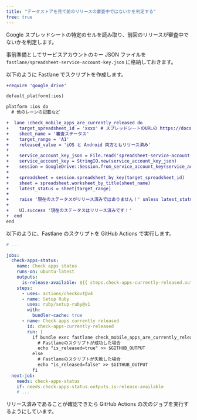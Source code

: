 ```yaml
---
title: "データストアを見て前のリリースの審査中ではないかを判定する"
free: true
---
```


Google スプレッドシートの特定のセルを読み取り、前回のリリースが審査中でないかを判定します。

事前準備としてサービスアカウントのキー JSON ファイルを `fastlane/spreadsheet-service-account-key.json` に格納しておきます。

以下のように Fastlane でスクリプトを作成します。

```diff ruby:ios/fastlane/Fastfile
+require 'google_drive'

default_platform(:ios)

platform :ios do
  # 他のレーンの記載など

+  lane :check_mobile_apps_are_currently_released do
+    target_spreadsheet_id = 'xxxx' # スプレッドシートのURLの https://docs.google.com/spreadsheets/d/xxxx/edit における xxxx の部分
+    sheet_name = '審査ステータス'
+    target_range = 'A1'
+    released_value = 'iOS と Android 両方ともリリース済み'
+
+    service_account_key_json = File.read('spreadsheet-service-account-key.json')
+    service_account_key = StringIO.new(service_account_key_json)
+    session = GoogleDrive::Session.from_service_account_key(service_account_key)
+
+    spreadsheet = session.spreadsheet_by_key(target_spreadsheet_id)
+    sheet = spreadsheet.worksheet_by_title(sheet_name)
+    latest_status = sheet[target_range]
+
+    raise '現在のステータスがリリース済みではありません！' unless latest_status == released_value
+
+    UI.success '現在のステータスはリリース済みです！'
+  end
end
```

以下のように、Fastlane のスクリプトを GitHub Actions で実行します。

```yaml
# ...

jobs:
  check-apps-status:
    name: Check apps status
    runs-on: ubuntu-latest
    outputs:
      is-release-available: ${{ steps.check-apps-currently-released.outputs.is_released == 'true' }}
    steps:
      - uses: actions/checkout@v4
      - name: Setup Ruby
        uses: ruby/setup-ruby@v1
        with:
          bundler-cache: true
      - name: Check apps currently released
        id: check-apps-currently-released
        run: |
          if bundle exec fastlane check_mobile_apps_are_currently_released; then
            # Fastlaneのスクリプトが成功した場合
            echo "is_released=true" >> $GITHUB_OUTPUT
          else
            # Fastlaneのスクリプトが失敗した場合
            echo "is_released=false" >> $GITHUB_OUTPUT
          fi
  next-job:
    needs: check-apps-status
    if: needs.check-apps-status.outputs.is-release-available
    # ...
```

リリース済みであることが確認できたら GitHub Actions の次のジョブを実行するようにしています。
